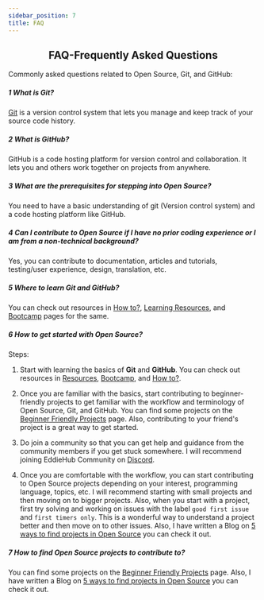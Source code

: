 ```yaml
---
sidebar_position: 7
title: FAQ
---
```


<h2 align="center">FAQ-Frequently Asked Questions</h2>

Commonly asked questions related to Open Source, Git, and GitHub:

##### 1 What is Git?

[Git](https://git-scm.com/) is a version control system that lets you manage and keep track of your source code history. 

##### 2 What is GitHub?

GitHub is a code hosting platform for version control and collaboration. It lets you and others work together on projects from anywhere.

##### 3 What are the prerequisites for stepping into Open Source?

You need to have a basic understanding of git (Version control system) and a code hosting platform like GitHub.

##### 4 Can I contribute to Open Source if I have no prior coding experience or I am from a non-technical background?

Yes, you can contribute to documentation, articles and tutorials, testing/user experience, design, translation, etc.

##### 5 Where to learn Git and GitHub?

You can check out resources in [How to?](./how-to/create-repo.md), [Learning Resources](./resources.md), and [Bootcamp](./bootcamp.md) pages for the same.

##### 6 How to get started with Open Source?

Steps:

1. Start with learning the basics of **Git** and **GitHub**. You can check out resources in [Resources](./resources.md), [Bootcamp](./bootcamp.md), and [How to?](./how-to/create-repo.md).

2. Once you are familiar with the basics, start contributing to beginner-friendly projects to get familiar with the workflow and terminology of Open Source, Git, and GitHub. You can find some projects on the [Beginner Friendly Projects](./beginners.md) page. Also, contributing to your friend's project is a great way to get started.

3. Do join a community so that you can get help and guidance from the community members if you get stuck somewhere. I will recommend joining EddieHub Community on [Discord](http://discord.eddiehub.org/).

4. Once you are comfortable with the workflow, you can start contributing to Open Source projects depending on your interest, programming language, topics, etc. I will recommend starting with small projects and then moving on to bigger projects. Also, when you start with a project, first try solving and working on issues with the label `good first issue` and `first timers only`. This is a wonderful way to understand a project better and then move on to other issues. Also, I have written a Blog on [5 ways to find projects in Open Source](https://blog.pradumnasaraf.dev/5-ways-to-find-projects-in-open-source) you can check it out.

##### 7 How to find Open Source projects to contribute to?

You can find some projects on the [Beginner Friendly Projects](./beginners.md) page. Also, I have written a Blog on [5 ways to find projects in Open Source](https://blog.pradumnasaraf.dev/5-ways-to-find-projects-in-open-source) you can check it out.
